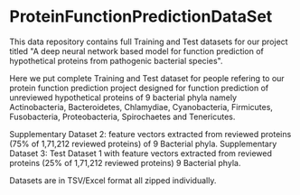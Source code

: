 # ProteinFunctionPredictionDataSet

This data repository contains full Training and Test datasets for our project titled "A deep neural network based model for function prediction of hypothetical proteins from pathogenic bacterial species".

Here we put complete Training and Test dataset for people refering to our protein function prediction project designed for function prediction of unreviewed hypothetical proteins of 9 bacterial phyla namely Actinobacteria, Bacteroidetes, Chlamydiae, Cyanobacteria, Firmicutes, Fusobacteria, Proteobacteria, Spirochaetes and Tenericutes.

Supplementary Dataset 2: feature vectors extracted from reviewed proteins (75% of 1,71,212 reviewed proteins) of 9 Bacterial phyla. 
Supplementary Dataset 3: Test Dataset 1 with feature vectors extracted from reviewed proteins (25% of 1,71,212 reviewed proteins) 9 Bacterial phyla. 

Datasets are in TSV/Excel format all zipped individually.

